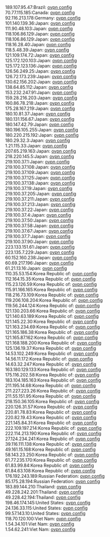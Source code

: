 189.107.95.47:Brazil: [ovpn config](vpn/189_107_95_47.ovpn)  
70.77.115.185:Canada: [ovpn config](vpn/70_77_115_185.ovpn)  
92.116.213.178:Germany: [ovpn config](vpn/92_116_213_178.ovpn)  
101.140.139.36:Japan: [ovpn config](vpn/101_140_139_36.ovpn)  
111.90.48.103:Japan: [ovpn config](vpn/111_90_48_103.ovpn)  
118.106.86.129:Japan: [ovpn config](vpn/118_106_86_129.ovpn)  
118.106.86.129:Japan: [ovpn config](vpn/118_106_86_129.ovpn)  
118.16.28.40:Japan: [ovpn config](vpn/118_16_28_40.ovpn)  
118.5.48.39:Japan: [ovpn config](vpn/118_5_48_39.ovpn)  
121.109.174.72:Japan: [ovpn config](vpn/121_109_174_72.ovpn)  
125.172.120.103:Japan: [ovpn config](vpn/125_172_120_103.ovpn)  
125.172.123.136:Japan: [ovpn config](vpn/125_172_123_136.ovpn)  
126.56.249.25:Japan: [ovpn config](vpn/126_56_249_25.ovpn)  
126.72.173.239:Japan: [ovpn config](vpn/126_72_173_239.ovpn)  
130.62.156.202:Japan: [ovpn config](vpn/130_62_156_202.ovpn)  
138.64.85.112:Japan: [ovpn config](vpn/138_64_85_112.ovpn)  
153.232.247.91:Japan: [ovpn config](vpn/153_232_247_91.ovpn)  
159.28.216.203:Japan: [ovpn config](vpn/159_28_216_203.ovpn)  
160.86.78.218:Japan: [ovpn config](vpn/160_86_78_218.ovpn)  
175.28.167.219:Japan: [ovpn config](vpn/175_28_167_219.ovpn)  
180.10.81.37:Japan: [ovpn config](vpn/180_10_81_37.ovpn)  
180.131.156.67:Japan: [ovpn config](vpn/180_131_156_67.ovpn)  
180.147.42.79:Japan: [ovpn config](vpn/180_147_42_79.ovpn)  
180.196.105.255:Japan: [ovpn config](vpn/180_196_105_255.ovpn)  
180.220.215.192:Japan: [ovpn config](vpn/180_220_215_192.ovpn)  
180.29.32.3:Japan: [ovpn config](vpn/180_29_32_3.ovpn)  
1.21.115.33:Japan: [ovpn config](vpn/1_21_115_33.ovpn)  
207.65.219.163:Japan: [ovpn config](vpn/207_65_219_163.ovpn)  
218.220.145.5:Japan: [ovpn config](vpn/218_220_145_5.ovpn)  
219.100.37.1:Japan: [ovpn config](vpn/219_100_37_1.ovpn)  
219.100.37.108:Japan: [ovpn config](vpn/219_100_37_108.ovpn)  
219.100.37.109:Japan: [ovpn config](vpn/219_100_37_109.ovpn)  
219.100.37.125:Japan: [ovpn config](vpn/219_100_37_125.ovpn)  
219.100.37.138:Japan: [ovpn config](vpn/219_100_37_138.ovpn)  
219.100.37.19:Japan: [ovpn config](vpn/219_100_37_19.ovpn)  
219.100.37.205:Japan: [ovpn config](vpn/219_100_37_205.ovpn)  
219.100.37.211:Japan: [ovpn config](vpn/219_100_37_211.ovpn)  
219.100.37.213:Japan: [ovpn config](vpn/219_100_37_213.ovpn)  
219.100.37.22:Japan: [ovpn config](vpn/219_100_37_22.ovpn)  
219.100.37.4:Japan: [ovpn config](vpn/219_100_37_4.ovpn)  
219.100.37.50:Japan: [ovpn config](vpn/219_100_37_50.ovpn)  
219.100.37.58:Japan: [ovpn config](vpn/219_100_37_58.ovpn)  
219.100.37.67:Japan: [ovpn config](vpn/219_100_37_67.ovpn)  
219.100.37.7:Japan: [ovpn config](vpn/219_100_37_7.ovpn)  
219.100.37.90:Japan: [ovpn config](vpn/219_100_37_90.ovpn)  
223.133.151.61:Japan: [ovpn config](vpn/223_133_151_61.ovpn)  
223.135.7.229:Japan: [ovpn config](vpn/223_135_7_229.ovpn)  
60.152.160.238:Japan: [ovpn config](vpn/60_152_160_238.ovpn)  
60.69.217.196:Japan: [ovpn config](vpn/60_69_217_196.ovpn)  
61.21.13.16:Japan: [ovpn config](vpn/61_21_13_16.ovpn)  
110.35.53.154:Korea Republic of: [ovpn config](vpn/110_35_53_154.ovpn)  
112.164.15.35:Korea Republic of: [ovpn config](vpn/112_164_15_35.ovpn)  
115.23.126.59:Korea Republic of: [ovpn config](vpn/115_23_126_59.ovpn)  
115.91.166.165:Korea Republic of: [ovpn config](vpn/115_91_166_165.ovpn)  
118.216.73.109:Korea Republic of: [ovpn config](vpn/118_216_73_109.ovpn)  
119.206.108.204:Korea Republic of: [ovpn config](vpn/119_206_108_204.ovpn)  
119.56.244.124:Korea Republic of: [ovpn config](vpn/119_56_244_124.ovpn)  
121.130.203.66:Korea Republic of: [ovpn config](vpn/121_130_203_66.ovpn)  
121.140.63.189:Korea Republic of: [ovpn config](vpn/121_140_63_189.ovpn)  
121.145.22.30:Korea Republic of: [ovpn config](vpn/121_145_22_30.ovpn)  
121.163.234.69:Korea Republic of: [ovpn config](vpn/121_163_234_69.ovpn)  
121.165.186.38:Korea Republic of: [ovpn config](vpn/121_165_186_38.ovpn)  
121.165.87.162:Korea Republic of: [ovpn config](vpn/121_165_87_162.ovpn)  
121.168.188.200:Korea Republic of: [ovpn config](vpn/121_168_188_200.ovpn)  
125.136.19.37:Korea Republic of: [ovpn config](vpn/125_136_19_37.ovpn)  
14.53.102.249:Korea Republic of: [ovpn config](vpn/14_53_102_249.ovpn)  
14.56.11.172:Korea Republic of: [ovpn config](vpn/14_56_11_172.ovpn)  
14.63.32.247:Korea Republic of: [ovpn config](vpn/14_63_32_247.ovpn)  
163.180.129.133:Korea Republic of: [ovpn config](vpn/163_180_129_133.ovpn)  
175.116.202.58:Korea Republic of: [ovpn config](vpn/175_116_202_58.ovpn)  
183.104.185.163:Korea Republic of: [ovpn config](vpn/183_104_185_163.ovpn)  
211.195.14.68:Korea Republic of: [ovpn config](vpn/211_195_14_68.ovpn)  
211.227.223.26:Korea Republic of: [ovpn config](vpn/211_227_223_26.ovpn)  
211.55.151.95:Korea Republic of: [ovpn config](vpn/211_55_151_95.ovpn)  
218.150.36.105:Korea Republic of: [ovpn config](vpn/218_150_36_105.ovpn)  
220.126.31.57:Korea Republic of: [ovpn config](vpn/220_126_31_57.ovpn)  
220.81.78.83:Korea Republic of: [ovpn config](vpn/220_81_78_83.ovpn)  
220.82.19.43:Korea Republic of: [ovpn config](vpn/220_82_19_43.ovpn)  
221.145.84.31:Korea Republic of: [ovpn config](vpn/221_145_84_31.ovpn)  
222.109.197.214:Korea Republic of: [ovpn config](vpn/222_109_197_214.ovpn)  
222.114.213.190:Korea Republic of: [ovpn config](vpn/222_114_213_190.ovpn)  
27.124.234.241:Korea Republic of: [ovpn config](vpn/27_124_234_241.ovpn)  
39.116.111.138:Korea Republic of: [ovpn config](vpn/39_116_111_138.ovpn)  
49.161.15.168:Korea Republic of: [ovpn config](vpn/49_161_15_168.ovpn)  
58.143.23.250:Korea Republic of: [ovpn config](vpn/58_143_23_250.ovpn)  
61.77.235.170:Korea Republic of: [ovpn config](vpn/61_77_235_170.ovpn)  
61.83.99.84:Korea Republic of: [ovpn config](vpn/61_83_99_84.ovpn)  
61.84.63.108:Korea Republic of: [ovpn config](vpn/61_84_63_108.ovpn)  
176.192.243.189:Russian Federation: [ovpn config](vpn/176_192_243_189.ovpn)  
85.175.28.194:Russian Federation: [ovpn config](vpn/85_175_28_194.ovpn)  
183.89.144.210:Thailand: [ovpn config](vpn/183_89_144_210.ovpn)  
49.228.242.201:Thailand: [ovpn config](vpn/49_228_242_201.ovpn)  
49.228.42.194:Thailand: [ovpn config](vpn/49_228_42_194.ovpn)  
198.46.174.145:United States: [ovpn config](vpn/198_46_174_145.ovpn)  
24.136.33.115:United States: [ovpn config](vpn/24_136_33_115.ovpn)  
99.57.143.10:United States: [ovpn config](vpn/99_57_143_10.ovpn)  
118.70.120.100:Viet Nam: [ovpn config](vpn/118_70_120_100.ovpn)  
1.54.34.101:Viet Nam: [ovpn config](vpn/1_54_34_101.ovpn)  
1.54.62.241:Viet Nam: [ovpn config](vpn/1_54_62_241.ovpn)  
